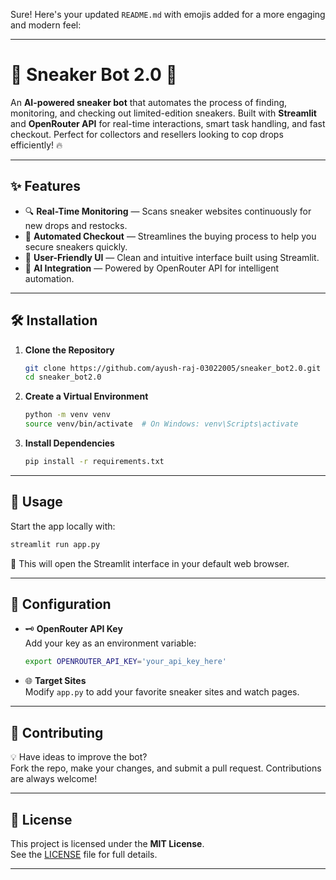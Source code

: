 Sure! Here's your updated `README.md` with emojis added for a more engaging and modern feel:

---

# 👟 Sneaker Bot 2.0 🚀

An **AI-powered sneaker bot** that automates the process of finding, monitoring, and checking out limited-edition sneakers. Built with **Streamlit** and **OpenRouter API** for real-time interactions, smart task handling, and fast checkout. Perfect for collectors and resellers looking to cop drops efficiently! 🔥

---

## ✨ Features

- 🔍 **Real-Time Monitoring** — Scans sneaker websites continuously for new drops and restocks.
- 🛒 **Automated Checkout** — Streamlines the buying process to help you secure sneakers quickly.
- 🎨 **User-Friendly UI** — Clean and intuitive interface built using Streamlit.
- 🤖 **AI Integration** — Powered by OpenRouter API for intelligent automation.

---

## 🛠️ Installation

1. **Clone the Repository**  
   ```bash
   git clone https://github.com/ayush-raj-03022005/sneaker_bot2.0.git
   cd sneaker_bot2.0
   ```

2. **Create a Virtual Environment**  
   ```bash
   python -m venv venv
   source venv/bin/activate  # On Windows: venv\Scripts\activate
   ```

3. **Install Dependencies**  
   ```bash
   pip install -r requirements.txt
   ```

---

## 🚀 Usage

Start the app locally with:
```bash
streamlit run app.py
```

📂 This will open the Streamlit interface in your default web browser.

---

## 🔧 Configuration

- 🗝️ **OpenRouter API Key**  
  Add your key as an environment variable:
  ```bash
  export OPENROUTER_API_KEY='your_api_key_here'
  ```

- 🌐 **Target Sites**  
  Modify `app.py` to add your favorite sneaker sites and watch pages.

---

## 🤝 Contributing

💡 Have ideas to improve the bot?  
Fork the repo, make your changes, and submit a pull request. Contributions are always welcome!

---

## 📄 License

This project is licensed under the **MIT License**.  
See the [LICENSE](LICENSE) file for full details.

---
